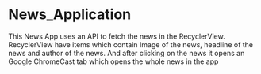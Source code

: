 # News_Application
This News App uses an API to  fetch the news in the RecyclerView.
RecyclerView have items which contain Image of the news, headline of the news and author of the news.
And after clicking on the news it opens an Google ChromeCast tab which opens the whole news in the app   
